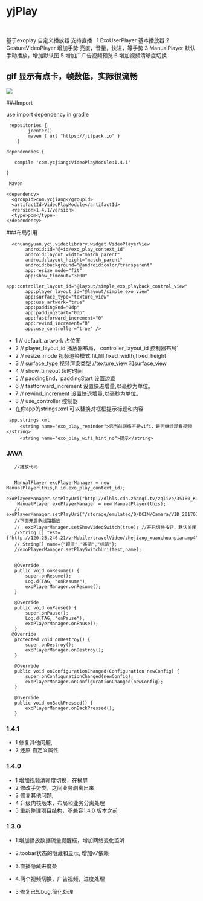 # yjPlay
 
 
 基于exoplay 自定义播放器 支持直播
  
 1 ExoUserPlayer  基本播放器
 2 GestureVideoPlayer   增加手势  亮度，音量，快进，等手势
 3 ManualPlayer  默认手动播放，增加默认图
 5 增加广广告视频预览
 6 增加视频清晰度切换

 ## gif 显示有点卡，帧数低，实际很流畅

 ![](sss.gif)

 ###Import

 use     import dependency in gradle
 
```
 repositories {
        jcenter()
        maven { url "https://jitpack.io" }
    }
    
dependencies {

   compile 'com.ycjiang:VideoPlayModule:1.4.1'

}

 Maven

<dependency>
  <groupId>com.ycjiang</groupId>
  <artifactId>VideoPlayModule</artifactId>
  <version>1.4.1/version>
  <type>pom</type>
</dependency>

```


 ###布局引用
 ```
   <chuangyuan.ycj.videolibrary.widget.VideoPlayerView
        android:id="@+id/exo_play_context_id"
        android:layout_width="match_parent"
        android:layout_height="match_parent"
        android:background="@android:color/transparent"
        app:resize_mode="fit"
        app:show_timeout="3000"
        app:controller_layout_id="@layout/simple_exo_playback_control_view"
        app:player_layout_id="@layout/simple_exo_view"
        app:surface_type="texture_view"
        app:use_artwork="true"
        app:paddingEnd="0dp"
        app:paddingStart="0dp"
        app:fastforward_increment="0"
        app:rewind_increment="0"
        app:use_controller="true" />

```
 * 1     //   default_artwork  占位图
 * 2     //   player_layout_id  播放器布局， controller_layout_id  控制器布局`
 * 2     //   resize_mode  视频渲染模式 fit,fill,fixed_width,fixed_height
 * 3     //  surface_type 视频渲染类型 //texture_view 和surface_view
 * 4     //  show_timeout  超时时间
 * 5     //  paddingEnd，paddingStart 设置边距
 * 6     //  fastforward_increment  设置快进增量,以毫秒为单位。
 * 7     //  rewind_increment  设置快退增量,以毫秒为单位。
 * 8     //  use_controller   控制器
 * 在你app的strings.xml  可以替换对框框提示标题和内容
```
 app.strings.xml
     <string name="exo_play_reminder">您当前网络不是wifi，是否继续观看视频</string>
     <string name="exo_play_wifi_hint_no">提示</string>
 ```
 ###  JAVA
 ```
    //播放代码


    ManualPlayer exoPlayerManager = new ManualPlayer(this,R.id.exo_play_context_id);
    exoPlayerManager.setPlayUri("http://dlhls.cdn.zhanqi.tv/zqlive/35180_KUDhx.m3u8");
     ManualPlayer exoPlayerManager = new ManualPlayer(this);
    // exoPlayerManager.setPlayUri("/storage/emulated/0/DCIM/Camera/VID_20170717_011150.mp4");
    //下面开启多线路播放
    //  exoPlayerManager.setShowVideoSwitch(true); //开启切换按钮，默认关闭
    //String [] test={"http://120.25.246.21/vrMobile/travelVideo/zhejiang_xuanchuanpian.mp4","http://120.25.246.21/vrMobile/travelVideo/zhejiang_xuanchuanpian.mp4","http://120.25.246.21/vrMobile/travelVideo/zhejiang_xuanchuanpian.mp4"};
    // String[] name={"超清","高清","标清"};
    //exoPlayerManager.setPlaySwitchUri(test,name);
 ```
 ```

    @Override
    public void onResume() {
        super.onResume();
        Log.d(TAG, "onResume");
        exoPlayerManager.onResume();
    }

    @Override
    public void onPause() {
        super.onPause();
        Log.d(TAG, "onPause");
        exoPlayerManager.onPause();
    }
   @Override
    protected void onDestroy() {
        super.onDestroy();
        exoPlayerManager.onDestroy();
    }

    @Override
    public void onConfigurationChanged(Configuration newConfig) {
        super.onConfigurationChanged(newConfig);
        exoPlayerManager.onConfigurationChanged(newConfig);
    }

    @Override
    public void onBackPressed() {
        exoPlayerManager.onBackPressed();
    }
 ```
### 1.4.1
 * 1 修复其他问题,
 * 2 还原 自定义属性
 ### 1.4.0
 * 1 增加视频清晰度切换，在横屏
 * 2 修改手势类，之间业务剥离出来
 * 3 修复其他问题,
 * 4 升级内核版本，布局和业务分离处理
 * 5 重新整理项目结构，不兼容1.4.0 版本之前

 ### 1.3.0
 * 1.增加播放数据流量提醒框，增加网络变化监听

 * 2.toobar状态的隐藏和显示,  增加v7依赖

 * 3.直播隐藏进度条

 * 4.两个视频切换，广告视频，进度处理

 * 5.修复已知bug.简化处理


